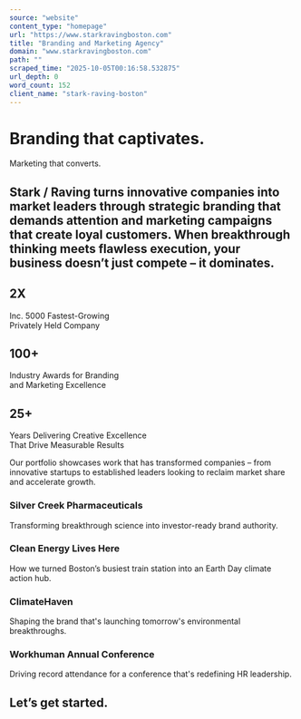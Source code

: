 ```yaml
---
source: "website"
content_type: "homepage"
url: "https://www.starkravingboston.com"
title: "Branding and Marketing Agency"
domain: "www.starkravingboston.com"
path: ""
scraped_time: "2025-10-05T00:16:58.532875"
url_depth: 0
word_count: 152
client_name: "stark-raving-boston"
---
```


# Branding that captivates.
Marketing that converts.

## Stark / Raving turns innovative companies into market leaders through strategic branding that demands attention and marketing campaigns that create loyal customers. When breakthrough thinking meets flawless execution, your business doesn’t just compete – it dominates.

## 2X
Inc. 5000 Fastest-Growing  
Privately Held Company

## 100+
Industry Awards for Branding  
and Marketing Excellence

## 25+
Years Delivering Creative Excellence  
That Drive Measurable Results

Our portfolio showcases work that has transformed companies – from innovative startups to established leaders looking to reclaim market share and accelerate growth.

### Silver Creek Pharmaceuticals
Transforming breakthrough science into investor-ready brand authority.

### Clean Energy Lives Here
How we turned Boston’s busiest train station into an Earth Day climate action hub.

### ClimateHaven
Shaping the brand that's launching tomorrow's environmental breakthroughs.

### Workhuman Annual Conference
Driving record attendance for a conference that's redefining HR leadership.

## Let’s get started.